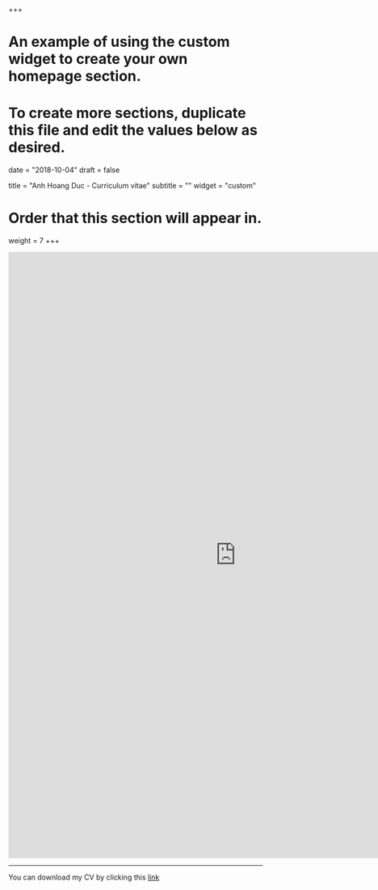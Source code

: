 +++
# An example of using the custom widget to create your own homepage section.
# To create more sections, duplicate this file and edit the values below as desired.

date = "2018-10-04"
draft = false
  
title = "Anh Hoang Duc - Curriculum vitae"
subtitle = ""
widget = "custom"
  
# Order that this section will appear in.
weight = 7
+++

<iframe src="https://docs.google.com/viewer?url=http://anhhoangduc.com/pdf/ducanhcv.pdf&embedded=true" style="width:900px; height:1200px;" frameborder="0">
This browser does not support PDFs. Please download the PDF to view it: <a href="/pdf/ducanhcv.pdf">Download PDF</a>
</iframe>

---

You can download my CV by clicking this [link](http://anhhoangduc.com/pdf/ducanhcv.pdf)